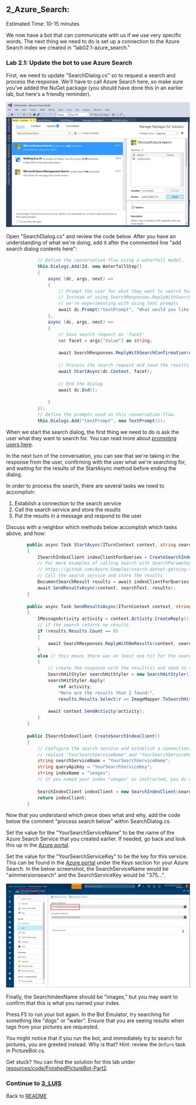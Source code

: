 ## 2_Azure_Search:
Estimated Time: 10-15 minutes

We now have a bot that can communicate with us if we use very specific words. The next thing we need to do is set up a connection to the Azure Search index we created in "lab02.1-azure_search." 

### Lab 2.1: Update the bot to use Azure Search

First, we need to update "SearchDialog.cs" so to request a search and process the response. We'll have to call Azure Search here, so make sure you've added the NuGet package (you should have done this in an earlier lab, but here's a friendly reminder).

![Azure Search NuGet](./resources/assets/AzureSearchNuGet.jpg) 

Open "SearchDialog.cs" and review the code below. After you have an understanding of what we're doing, add it after the commented line "add search dialog contents here":
```csharp
            // Define the conversation flow using a waterfall model.
            this.Dialogs.Add(Id, new WaterfallStep[]
            {
                async (dc, args, next) =>
                {
                    // Prompt the user for what they want to search for.
                    // Instead of using SearchResponses.ReplyWithSearchRequest,
                    // we're experimenting with using text prompts
                    await dc.Prompt("textPrompt", "What would you like to search for?");
                },
                async (dc, args, next) =>
                {
                    // Save search request as 'facet'
                    var facet = args["Value"] as string;

                    await SearchResponses.ReplyWithSearchConfirmation(dc.Context, facet);

                    // Process the search request and send the results to the user
                    await StartAsync(dc.Context, facet);

                    // End the dialog
                    await dc.End();

                }
            });
            // Define the prompts used in this conversation flow.
            this.Dialogs.Add("textPrompt", new TextPrompt());
```
When we start the search dialog, the first thing we need to do is ask the user what they want to search for. You can read more about [prompting users here](https://docs.microsoft.com/en-us/azure/bot-service/bot-builder-prompts?view=azure-bot-service-4.0&tabs=csharp).  

In the next turn of the conversation, you can see that we're taking in the response from the user, confirming with the user what we're searching for, and waiting for the results of the StartAsync method before ending the dialog.

In order to process the search, there are several tasks we need to accomplish:
1.  Establish a connection to the search service
2.  Call the search service and store the results
3.  Put the results in a message and respond to the user

Discuss with a neighbor which methods below accomplish which tasks above, and how:
```csharp
        public async Task StartAsync(ITurnContext context, string searchText)
        {
            ISearchIndexClient indexClientForQueries = CreateSearchIndexClient();
            // For more examples of calling search with SearchParameters, see
            // https://github.com/Azure-Samples/search-dotnet-getting-started/blob/master/DotNetHowTo/DotNetHowTo/Program.cs.  
            // Call the search service and store the results
            DocumentSearchResult results = await indexClientForQueries.Documents.SearchAsync(searchText);
            await SendResultsAsync(context, searchText, results);
        }

        public async Task SendResultsAsync(ITurnContext context, string searchText, DocumentSearchResult results)
        {
            IMessageActivity activity = context.Activity.CreateReply();
            // if the search returns no results
            if (results.Results.Count == 0)
            {
                await SearchResponses.ReplyWithNoResults(context, searchText);
            }
            else // this means there was at least one hit for the search
            {
                // create the response with the result(s) and send to the user
                SearchHitStyler searchHitStyler = new SearchHitStyler();
                searchHitStyler.Apply(
                    ref activity,
                    "Here are the results that I found:",
                    results.Results.Select(r => ImageMapper.ToSearchHit(r)).ToList().AsReadOnly());

                await context.SendActivity(activity);
            }
        }

        public ISearchIndexClient CreateSearchIndexClient()
        {
            // Configure the search service and establish a connection, call it in StartAsync()
            // replace "YourSearchServiceName" and "YourSearchServiceKey" with your search service values
            string searchServiceName = "YourSearchServiceName";
            string queryApiKey = "YourSearchServiceKey";
            string indexName = "images";
            // if you named your index "images" as instructed, you do not need to change this value

            SearchIndexClient indexClient = new SearchIndexClient(searchServiceName, indexName, new SearchCredentials(queryApiKey));
            return indexClient;
        }
```

Now that you understand which piece does what and why, add the code below the comment "process search below" within SearchDialog.cs.  

Set the value for the "YourSearchServiceName" to be the name of the Azure Search Service that you created earlier.  If needed, go back and look this up in the [Azure portal](https://portal.azure.com).  

Set the value for the "YourSearchServiceKey" to be the key for this service.  This can be found in the [Azure portal](https://portal.azure.com) under the Keys section for your Azure Search.  In the below screenshot, the SearchServiceName would be "aiimmersionsearch" and the SearchServiceKey would be "375...".  

![Azure Search Settings](./resources/assets/AzureSearchSettings.jpg) 

Finally, the SearchIndexName should be "images," but you may want to confirm that this is what you named your index.  

Press F5 to run your bot again.  In the Bot Emulator, try searching for something like "dogs" or "water".  Ensure that you are seeing results when tags from your pictures are requested.  

You might notice that if you run the bot, and immediately try to search for pictures, you are greeted instead. Why is that? Hint: review the `OnTurn` task in PictureBot.cs.

Get stuck? You can find the solution for this lab under [resources/code/FinishedPictureBot-Part2](./resources/code/FinishedPictureBot-Part2).  

### Continue to [3_LUIS](./3_LUIS.md)  
Back to [README](./0_README.md)
